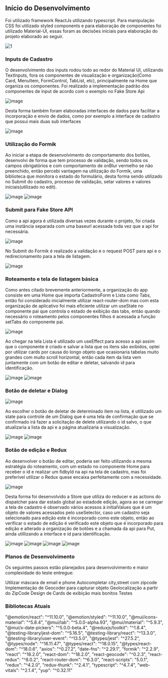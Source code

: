 
## Início do Desenvolvimento 

Foi utilizado framework ReactJs utilizando typescript. Para manipulação CSS foi utilizado styled components e 
para elaboração de componentes foi utilizado Material-UI, essas foram as decisões iniciais para elaboração do projeto elaborado ao seguir.

![1](https://user-images.githubusercontent.com/28552417/186843453-ea29d27f-6573-41e6-85b0-07cd74a5ff47.PNG)

### Inputs de Cadastro

O desenvolvimento dos inputs rodou todo ao redor do Material UI, utilizando TextInputs, fora os componentes de visualização 
e organização(Como Card, MenuItem, FormControl, TabList, etc), principalmente na Home que organiza os componentes. Foi realizado a implementação padrão dos componentes de input de acordo com o exemplo no Fake Store Api

![image](https://user-images.githubusercontent.com/28552417/186844584-fbb9c2b5-88da-4e59-a9a3-4023b41d4826.png)

Desta forma também foram elaboradas interfaces de dados para facilitar a incorporação e envio de dados, como por exemplo a interface de cadastro que possui
mais duas sub interfaces

![image](https://user-images.githubusercontent.com/28552417/186844900-18dbada1-0454-4019-8b62-4cedb826abfa.png)

### Utilização do Formik

Ao iniciar a etapa de desenvolvimento do comportamento dos botões, desenvolvi de forma que tem processo de validação, sendo todos os campos obrigatórios e com comportamento de onBlur vermelho se não preenchido, então percebi vantagem na utilização do Formik, uma biblioteca que monitora o estado do formulário,
desta forma sendo utilizado no Submit do cadastro, processo de validação, setar valores e valores iniciais(utilizado no edit).


![image](https://user-images.githubusercontent.com/28552417/186845811-dda46e68-4a92-4329-a21c-db3c0e3e3c6d.png)
![image](https://user-images.githubusercontent.com/28552417/186845904-bae7e5af-4417-4ffe-8b01-0dd6d92b0edf.png)



### Submit para Fake Store API

Como a api agora é utilizada diversas vezes durante o projeto, foi criada uma instância separada com uma baseurl acessada toda vez que a api for necessária. 

![image](https://user-images.githubusercontent.com/28552417/186846101-7e7c32eb-37c6-49ed-b3ad-16e3e9e8c9b7.png)

No Submit do Formik é realizado a validação e o request POST para api e o redirecionamento para a tela de listagem.

![image](https://user-images.githubusercontent.com/28552417/186846374-b6b7df1a-489a-43bf-a21b-c1fe20a05be5.png)


### Roteamento e tela de listagem básica

Como antes citado brevemente anteriormente, a organização do app consiste em uma Home que importa CadastroForm e Lista como Tabs, então foi considerado inicialmente
utilizar react-router-dom mas com esta organização de aplicativo foi mais eficiente utilizar um useState no componente pai que controla o estado de exibição das tabs, então quando necessário o roteamento pelos componentes filhos é acessada a função setTabs do componente pai.

![image](https://user-images.githubusercontent.com/28552417/186846610-65e03cd5-6e75-4f48-956c-1a6b61a8b115.png)

Ao chegar na tela Lista é utilizado um useEffect para acesso a api assim que o componente é criado e salvar a lista que os itens são exibidos, optei por utilizar
cards por causa do longo objeto que ocasionaria tabelas muito grandes com muito scroll horizontal, então cada item da lista vem
juntamente com um botão de editar e deletar, salvando id para identificação.

![image](https://user-images.githubusercontent.com/28552417/186846963-00bfdd8f-ac88-475d-8629-603b16d9deb2.png)
![image](https://user-images.githubusercontent.com/28552417/186847475-7c6f2e79-c14f-4bc8-839e-ab2a6ca7fa58.png)


### Botão de deletar e Dialog

![image](https://user-images.githubusercontent.com/28552417/186847856-7af165ed-7abb-43f7-8100-6cf7a1e4c1d0.png)

Ao escolher o botão de deletar de determinado item na lista, é utillizado um state para controle de um Dialog que é
uma tela de confirmação que se confirmado irá fazer a solicitação de delete utilizando o id salvo, o que atualizaria a
lista da api e a página atualizaria a visualização.

![image](https://user-images.githubusercontent.com/28552417/183973748-2b8bdc95-26c8-4e0f-bfcd-fc44cec60bc7.png)
![image](https://user-images.githubusercontent.com/28552417/183973847-6d685c35-23c4-454c-9a2a-2b7f7a0b1f1e.png)


### Botão de edição e Redux

Ao desenvolver o botão de editar, poderia ser feito utilizando a mesma estratégia do roteamento, com um estado no componente Home para receber o id e 
realizar um fidbyId na api na tela de cadastro, mas foi preferível utilizar o Redux quese encaixa perfeitamente com a necessidade.

![image](https://user-images.githubusercontent.com/28552417/186848327-2e81eb2c-ab3a-4efb-bf60-754af01da0ba.png)

Desta forma foi desenvolvido a Store que utiliza do reducer e as actions do dispatcher para dar estado global ao estadode edição,
agora ao se carregar a tela de cadastro é observado vários acessos à initialValues que é um objeto de valores acessados pelo useSelector,
caso um cadastro seja selecionado para edição este é incorporado como este objeto, então ao verificar o estado de edição é verificado este 
objeto que é incorporado para edição e alterado a organização de botões e a chamada da api para Put, ainda utillizando a interface e id para identificação.

![image](https://user-images.githubusercontent.com/28552417/183974626-b5d95121-d0de-4c00-8676-f2af0e17a382.png)
![image](https://user-images.githubusercontent.com/28552417/183974822-581e9b72-5ddd-4ab1-976f-fd6bd0521b36.png)
![image](https://user-images.githubusercontent.com/28552417/183974751-7a4762c6-e71f-412c-85d3-50d01c381646.png)
![image](https://user-images.githubusercontent.com/28552417/183974548-ef6f522c-de4a-4063-88ea-4a021477c2d1.png)

### Planos de Desenvolvimento

Os seguintes passos estão planejados para desenvolvimento e maior complexidade do teste entregue:

Utilizar máscara de email e phone
Autocompletar city,street com zipcode
Implementação de Geocoder para capturar objeto Geolocalização a partir do ZipCode
Design de Cards de exibição mais bonitos
Testes



### Bibliotecas Atuais

"@emotion/react": "^11.10.0",
    "@emotion/styled": "^11.10.0",
    "@mui/icons-material": "^5.8.4",
    "@mui/lab": "^5.0.0-alpha.93",
    "@mui/material": "^5.9.3",
    "@mui/x-date-pickers": "^5.0.0-beta.4",
    "@reduxjs/toolkit": "^1.8.4",
    "@testing-library/jest-dom": "^5.16.5",
    "@testing-library/react": "^13.3.0",
    "@testing-library/user-event": "^13.5.0",
    "@types/jest": "^27.5.2",
    "@types/node": "^16.11.47",
    "@types/react": "^18.0.15",
    "@types/react-dom": "^18.0.6",
    "axios": "^0.27.2",
    "date-fns": "^2.29.1",
    "formik": "^2.2.9",
    "react": "^18.2.0",
    "react-dom": "^18.2.0",
    "react-geocode": "^0.2.3",
    "react-redux": "^8.0.2",
    "react-router-dom": "^6.3.0",
    "react-scripts": "5.0.1",
    "redux": "^4.2.0",
    "redux-thunk": "^2.4.1",
    "typescript": "^4.7.4",
    "web-vitals": "^2.1.4",
    "yup": "^0.32.11"
